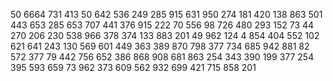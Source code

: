 50 6664 731 413 50 642 536 249 285 915 631 950 274 181 420 138 863 501 443 653 285 653 707 441 376 915 222 70 556 98 726 480 293 152 73 44 270 206 230 538 966 378 374 133 883 201 49 962 124 4 854 404 552 102 621 641 243 130 569 601 449 363 389 870 798 377 734 685 942 881 82 572 377 79 442 756 652 386 868 908 681 863 254 343 390 199 377 254 395 593 659 73 962 373 609 562 932 699 421 715 858 201